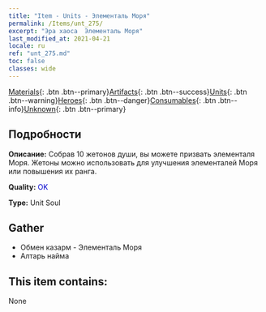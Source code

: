 ```yaml
---
title: "Item - Units - Элементаль Моря"
permalink: /Items/unt_275/
excerpt: "Эра хаоса  Элементаль Моря"
last_modified_at: 2021-04-21
locale: ru
ref: "unt_275.md"
toc: false
classes: wide
---
```

 [Materials](/ru/Items/){: .btn .btn--primary}[Artifacts](/ru/Items/Artifacts/){: .btn .btn--success}[Units](/ru/Items/Units/){: .btn .btn--warning}[Heroes](/ru/Items/Heroes/){: .btn .btn--danger}[Consumables](/ru/Items/Consumables/){: .btn .btn--info}[Unknown](/ru/Items/Unknown/){: .btn .btn--primary}

## Подробности
 **Описание:** Собрав 10 жетонов души, вы можете призвать элементаля Моря. Жетоны можно использовать для улучшения элементалей Моря или повышения их ранга.

 **Quality:** <span style="color: #0000CD">OK</span>

 **Type:** Unit Soul

## Gather

*    Обмен казарм - Элементаль Моря 
*    Алтарь найма 

## This item contains:

  None


